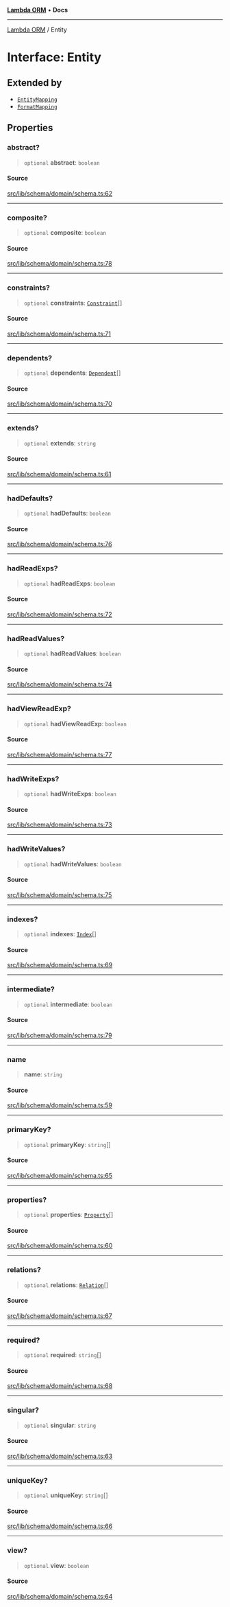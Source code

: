 [**Lambda ORM**](../README.md) • **Docs**

***

[Lambda ORM](../README.md) / Entity

# Interface: Entity

## Extended by

- [`EntityMapping`](EntityMapping.md)
- [`FormatMapping`](FormatMapping.md)

## Properties

### abstract?

> `optional` **abstract**: `boolean`

#### Source

[src/lib/schema/domain/schema.ts:62](https://github.com/lambda-orm/lambdaorm-base/blob/b57bb1d116951848254ba54a2a732f51efc20654/src/lib/schema/domain/schema.ts#L62)

***

### composite?

> `optional` **composite**: `boolean`

#### Source

[src/lib/schema/domain/schema.ts:78](https://github.com/lambda-orm/lambdaorm-base/blob/b57bb1d116951848254ba54a2a732f51efc20654/src/lib/schema/domain/schema.ts#L78)

***

### constraints?

> `optional` **constraints**: [`Constraint`](Constraint.md)[]

#### Source

[src/lib/schema/domain/schema.ts:71](https://github.com/lambda-orm/lambdaorm-base/blob/b57bb1d116951848254ba54a2a732f51efc20654/src/lib/schema/domain/schema.ts#L71)

***

### dependents?

> `optional` **dependents**: [`Dependent`](Dependent.md)[]

#### Source

[src/lib/schema/domain/schema.ts:70](https://github.com/lambda-orm/lambdaorm-base/blob/b57bb1d116951848254ba54a2a732f51efc20654/src/lib/schema/domain/schema.ts#L70)

***

### extends?

> `optional` **extends**: `string`

#### Source

[src/lib/schema/domain/schema.ts:61](https://github.com/lambda-orm/lambdaorm-base/blob/b57bb1d116951848254ba54a2a732f51efc20654/src/lib/schema/domain/schema.ts#L61)

***

### hadDefaults?

> `optional` **hadDefaults**: `boolean`

#### Source

[src/lib/schema/domain/schema.ts:76](https://github.com/lambda-orm/lambdaorm-base/blob/b57bb1d116951848254ba54a2a732f51efc20654/src/lib/schema/domain/schema.ts#L76)

***

### hadReadExps?

> `optional` **hadReadExps**: `boolean`

#### Source

[src/lib/schema/domain/schema.ts:72](https://github.com/lambda-orm/lambdaorm-base/blob/b57bb1d116951848254ba54a2a732f51efc20654/src/lib/schema/domain/schema.ts#L72)

***

### hadReadValues?

> `optional` **hadReadValues**: `boolean`

#### Source

[src/lib/schema/domain/schema.ts:74](https://github.com/lambda-orm/lambdaorm-base/blob/b57bb1d116951848254ba54a2a732f51efc20654/src/lib/schema/domain/schema.ts#L74)

***

### hadViewReadExp?

> `optional` **hadViewReadExp**: `boolean`

#### Source

[src/lib/schema/domain/schema.ts:77](https://github.com/lambda-orm/lambdaorm-base/blob/b57bb1d116951848254ba54a2a732f51efc20654/src/lib/schema/domain/schema.ts#L77)

***

### hadWriteExps?

> `optional` **hadWriteExps**: `boolean`

#### Source

[src/lib/schema/domain/schema.ts:73](https://github.com/lambda-orm/lambdaorm-base/blob/b57bb1d116951848254ba54a2a732f51efc20654/src/lib/schema/domain/schema.ts#L73)

***

### hadWriteValues?

> `optional` **hadWriteValues**: `boolean`

#### Source

[src/lib/schema/domain/schema.ts:75](https://github.com/lambda-orm/lambdaorm-base/blob/b57bb1d116951848254ba54a2a732f51efc20654/src/lib/schema/domain/schema.ts#L75)

***

### indexes?

> `optional` **indexes**: [`Index`](Index.md)[]

#### Source

[src/lib/schema/domain/schema.ts:69](https://github.com/lambda-orm/lambdaorm-base/blob/b57bb1d116951848254ba54a2a732f51efc20654/src/lib/schema/domain/schema.ts#L69)

***

### intermediate?

> `optional` **intermediate**: `boolean`

#### Source

[src/lib/schema/domain/schema.ts:79](https://github.com/lambda-orm/lambdaorm-base/blob/b57bb1d116951848254ba54a2a732f51efc20654/src/lib/schema/domain/schema.ts#L79)

***

### name

> **name**: `string`

#### Source

[src/lib/schema/domain/schema.ts:59](https://github.com/lambda-orm/lambdaorm-base/blob/b57bb1d116951848254ba54a2a732f51efc20654/src/lib/schema/domain/schema.ts#L59)

***

### primaryKey?

> `optional` **primaryKey**: `string`[]

#### Source

[src/lib/schema/domain/schema.ts:65](https://github.com/lambda-orm/lambdaorm-base/blob/b57bb1d116951848254ba54a2a732f51efc20654/src/lib/schema/domain/schema.ts#L65)

***

### properties?

> `optional` **properties**: [`Property`](Property.md)[]

#### Source

[src/lib/schema/domain/schema.ts:60](https://github.com/lambda-orm/lambdaorm-base/blob/b57bb1d116951848254ba54a2a732f51efc20654/src/lib/schema/domain/schema.ts#L60)

***

### relations?

> `optional` **relations**: [`Relation`](Relation.md)[]

#### Source

[src/lib/schema/domain/schema.ts:67](https://github.com/lambda-orm/lambdaorm-base/blob/b57bb1d116951848254ba54a2a732f51efc20654/src/lib/schema/domain/schema.ts#L67)

***

### required?

> `optional` **required**: `string`[]

#### Source

[src/lib/schema/domain/schema.ts:68](https://github.com/lambda-orm/lambdaorm-base/blob/b57bb1d116951848254ba54a2a732f51efc20654/src/lib/schema/domain/schema.ts#L68)

***

### singular?

> `optional` **singular**: `string`

#### Source

[src/lib/schema/domain/schema.ts:63](https://github.com/lambda-orm/lambdaorm-base/blob/b57bb1d116951848254ba54a2a732f51efc20654/src/lib/schema/domain/schema.ts#L63)

***

### uniqueKey?

> `optional` **uniqueKey**: `string`[]

#### Source

[src/lib/schema/domain/schema.ts:66](https://github.com/lambda-orm/lambdaorm-base/blob/b57bb1d116951848254ba54a2a732f51efc20654/src/lib/schema/domain/schema.ts#L66)

***

### view?

> `optional` **view**: `boolean`

#### Source

[src/lib/schema/domain/schema.ts:64](https://github.com/lambda-orm/lambdaorm-base/blob/b57bb1d116951848254ba54a2a732f51efc20654/src/lib/schema/domain/schema.ts#L64)

